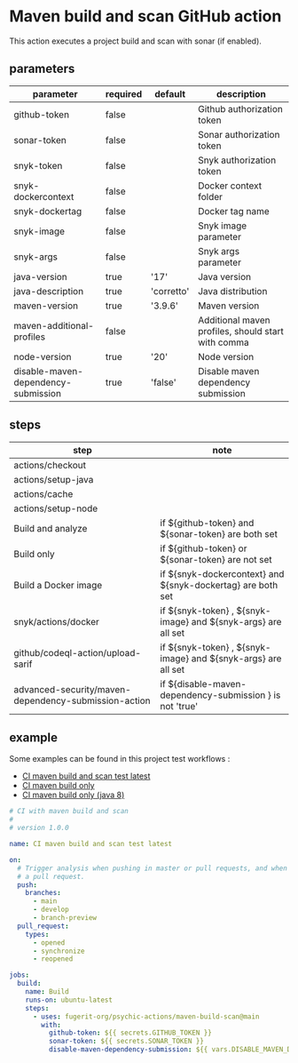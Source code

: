 # Maven build and scan GitHub action

This action executes a project build and scan with sonar (if enabled).


## parameters

| parameter                           | required | default    | description                                        |
|-------------------------------------|----------|------------|----------------------------------------------------|
| github-token                        | false    |            | Github authorization token                         |
| sonar-token                         | false    |            | Sonar authorization token                          |
| snyk-token                          | false    |            | Snyk authorization token                           |
| snyk-dockercontext                  | false    |            | Docker context folder                              |
| snyk-dockertag                      | false    |            | Docker tag name                                    |
| snyk-image                          | false    |            | Snyk image parameter                               |
| snyk-args                           | false    |            | Snyk args parameter                                |
| java-version                        | true     | '17'       | Java version                                       |
| java-description                    | true     | 'corretto' | Java distribution                                  |
| maven-version                       | true     | '3.9.6'    | Maven version                                      |
| maven-additional-profiles           | false    |            | Additional maven profiles, should start with comma |
| node-version                        | true     | '20'       | Node version                                       |
| disable-maven-dependency-submission | true     | 'false'    | Disable maven dependency submission                |


## steps

| step                                                 | note                                                          |
|------------------------------------------------------|---------------------------------------------------------------|
| actions/checkout                                     |                                                               |
| actions/setup-java                                   |                                                               |
| actions/cache                                        |                                                               |
| actions/setup-node                                   |                                                               |
| Build and analyze                                    | if ${github-token} and ${sonar-token} are both set            |
| Build only                                           | if ${github-token} or ${sonar-token} are not set              |
| Build a Docker image                                 | if ${snyk-dockercontext} and ${snyk-dockertag} are both set   |
| snyk/actions/docker                                  | if ${snyk-token} , ${snyk-image} and ${snyk-args} are all set |
| github/codeql-action/upload-sarif                    | if ${snyk-token} , ${snyk-image} and ${snyk-args} are all set |
| advanced-security/maven-dependency-submission-action | if ${disable-maven-dependency-submission } is not 'true'      |


## example

Some examples can be found in this project test workflows : 

- [CI maven build and scan test latest](../.github/workflows/maven-build-scan-test-latest.yml)
- [CI maven build only](../.github/workflows/maven-build-scan-test-build-only.yml)
- [CI maven build only (java 8)](../.github/workflows/maven-build-scan-test-build-only-8.yml)

```yaml
# CI with maven build and scan
#
# version 1.0.0

name: CI maven build and scan test latest

on:
  # Trigger analysis when pushing in master or pull requests, and when creating
  # a pull request.
  push:
    branches:
      - main
      - develop
      - branch-preview
  pull_request:
    types:
      - opened
      - synchronize
      - reopened

jobs:
  build:
    name: Build
    runs-on: ubuntu-latest
    steps:
      - uses: fugerit-org/psychic-actions/maven-build-scan@main
        with:
          github-token: ${{ secrets.GITHUB_TOKEN }}
          sonar-token: ${{ secrets.SONAR_TOKEN }}
          disable-maven-dependency-submission: ${{ vars.DISABLE_MAVEN_DEPENDENCY_SUBMISSION }}
```